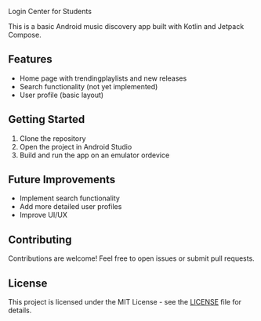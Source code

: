  Login Center for Students

This is a basic Android music discovery app built with Kotlin and Jetpack Compose.

## Features

* Home page with trendingplaylists and new releases
* Search functionality (not yet implemented)
* User profile (basic layout)

 

## Getting Started

1. Clone the repository
2. Open the project in Android Studio
3. Build and run the app on an emulator ordevice

## Future Improvements

* Implement search functionality
* Add more detailed user profiles
* Improve UI/UX

## Contributing

Contributions are welcome! Feel free to open issues or submit pull requests.

## License

This project is licensed under the MIT License - see the [LICENSE](LICENSE) file for details.
